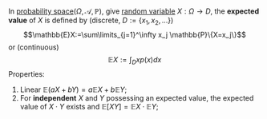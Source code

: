 In [probability space](Probability%20Space.md)$(\Omega, \mathcal{A}, \mathbb{P})$, give [random variable](random%20variable.md) $X:\Omega \rightarrow D$, the **expected value** of $X$ is defined by (discrete, $D:=\{x_1, x_2, ...\}$)$$\mathbb{E}X:=\sum\limits_{j=1}^\infty x_j \mathbb{P}\{X=x_j\}$$ or (continuous)
$$\mathbb{E}X := \int_D xp(x)dx$$
Properties:
1. Linear $\mathbb{E}(aX+bY)=a\mathbb{E}X+b\mathbb{E}Y$;
2. For **independent** $X$ and $Y$ possessing an expected value, the expected value of $X\cdot Y$ exists and $\mathbb{E}[XY]=\mathbb{E}X\cdot\mathbb{E}Y$;